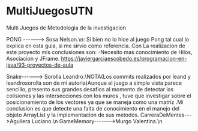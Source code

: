 # MultiJuegosUTN
Multi Juegos de Metodologia de la investigacion

PONG ------> Sosa Nelson.\n: Si bien no lo hice al juego Pong tal cual lo explica en esta guia, si me sirvio como referencia.
Con La realizacion de este proyecto mis conclusiones son: -Necesito mas conocimiento de Hilos, Asociacion y JFrame.
https://javiergarciaescobedo.es/programacion-en-java/93-proyectos-de-aula


Snake------> Sorolla Leandro.\NOTA(Los commits realizados por leand y leandrosorolla son de mi autoria)Aunque el juego a simple vista parece sencillo, presento sus grandes desafios al momento de detectar las colisiones y las intersecciones con los muros , tuve que investigar sobre el posicionamiento de los vectores ya que se maneja como una matriz .Mi conclusion es que detecte una falta de conocimiento en el manejo del objeto ArrayList y la implementacion de sus metodos.
CarreraDeMentes--->Aguilera Luciano.\n
GameMemory------>Murgo Valentina.\n
